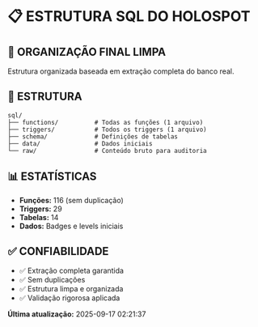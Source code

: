 # 📋 ESTRUTURA SQL DO HOLOSPOT

## 🎯 **ORGANIZAÇÃO FINAL LIMPA**

Estrutura organizada baseada em extração completa do banco real.

## 📁 **ESTRUTURA**

```
sql/
├── functions/          # Todas as funções (1 arquivo)
├── triggers/           # Todos os triggers (1 arquivo)
├── schema/             # Definições de tabelas
├── data/               # Dados iniciais
└── raw/                # Conteúdo bruto para auditoria
```

## 📊 **ESTATÍSTICAS**

- **Funções:** 116 (sem duplicação)
- **Triggers:** 29
- **Tabelas:** 14
- **Dados:** Badges e levels iniciais

## ✅ **CONFIABILIDADE**

- ✅ Extração completa garantida
- ✅ Sem duplicações
- ✅ Estrutura limpa e organizada
- ✅ Validação rigorosa aplicada

**Última atualização:** 2025-09-17 02:21:37
